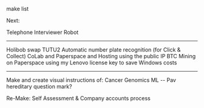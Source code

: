 make list

Next:

Telephone Interviewer Robot


***

Holibob swap
TUTU2
Automatic number plate recognition (for Click & Collect)
CoLab and Paperspace and Hosting using the public IP
BTC Mining on Paperspace using my Lenovo license key to save Windows costs




***
Make and create visual instructions of:
		Cancer Genomics ML -- Pav hereditary question mark?



Re-Make:
	Self Assessment & Company accounts process

